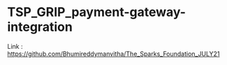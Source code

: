 # TSP_GRIP_payment-gateway-integration
Link : 
https://github.com/Bhumireddymanvitha/The_Sparks_Foundation_JULY21
